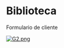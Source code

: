 # Biblioteca
Formulario de cliente

[![G2.png](https://i.postimg.cc/9FFjCqZt/G2.png)](https://postimg.cc/V5ThFv7d)


